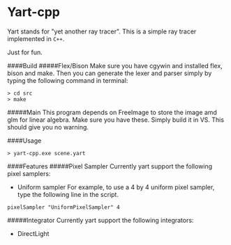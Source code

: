# Yart-cpp
Yart stands for "yet another ray tracer". This is a simple ray tracer implemented in `C++`.

Just for fun.

####Build
#####Flex/Bison
Make sure you have cgywin and installed flex, bison and make. Then you can generate the lexer and parser simply by typing the following command in terminal:
```
> cd src
> make
```
#####Main
This program depends on FreeImage to store the image amd glm for linear algebra. Make sure you have these. Simply build it in VS. This should give you no warning.

####Usage
```
> yart-cpp.exe scene.yart
```

####Features
#####Pixel Sampler
Currently yart support the following pixel samplers:
- Uniform sampler
For example, to use a 4 by 4 uniform pixel sampler, type the following line in the script.
```
pixelSampler "UniformPixelSampler" 4
```

#####Integrator
Currently yart support the following integrators:
- DirectLight
